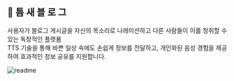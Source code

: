 ## 🥠 틈 새 블 로 그
사용자가 블로그 게시글을 자신의 목소리로 나레이션하고 다른 사람들이 이를 청취할 수 있는 독창적인 플랫폼  
TTS 기술을 통해 바쁜 일상 속에도 손쉽게 정보를 전달하고, 개인화된 음성 경험을 제공하여 효과적인 정보 공유를 지원합니다.

![readme](https://github.com/user-attachments/assets/37f6946f-e241-444c-a6e8-fbe05b4e12e3)
